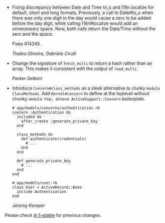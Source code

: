 *   Fixing discrepancy between Date and Time to_s and I18n.localize for default, 
    short and long formats. Previously, a call to Date#to_s when there was only 
    one digit in the day would cause a zero to be added before the day digit, 
    while calling I18n#localize would add an unnecessary space. Now, both calls 
    return the Date/Time without the zero and the space.

    Fixes #14245.

    *Thales Oliveira, Gabriele Cirulli*

*   Change the signature of `fetch_multi` to return a hash rather than an
    array. This makes it consistent with the output of `read_multi`.

    *Parker Selbert*

*   Introduce `Concern#class_methods` as a sleek alternative to clunky
    `module ClassMethods`. Add `Kernel#concern` to define at the toplevel
    without chunky `module Foo; extend ActiveSupport::Concern` boilerplate.

        # app/models/concerns/authentication.rb
        concern :Authentication do
          included do
            after_create :generate_private_key
          end

          class_methods do
            def authenticate(credentials)
              # ...
            end
          end

          def generate_private_key
            # ...
          end
        end

        # app/models/user.rb
        class User < ActiveRecord::Base
          include Authentication
        end

    *Jeremy Kemper*

Please check [4-1-stable](https://github.com/rails/rails/blob/4-1-stable/activesupport/CHANGELOG.md) for previous changes.
